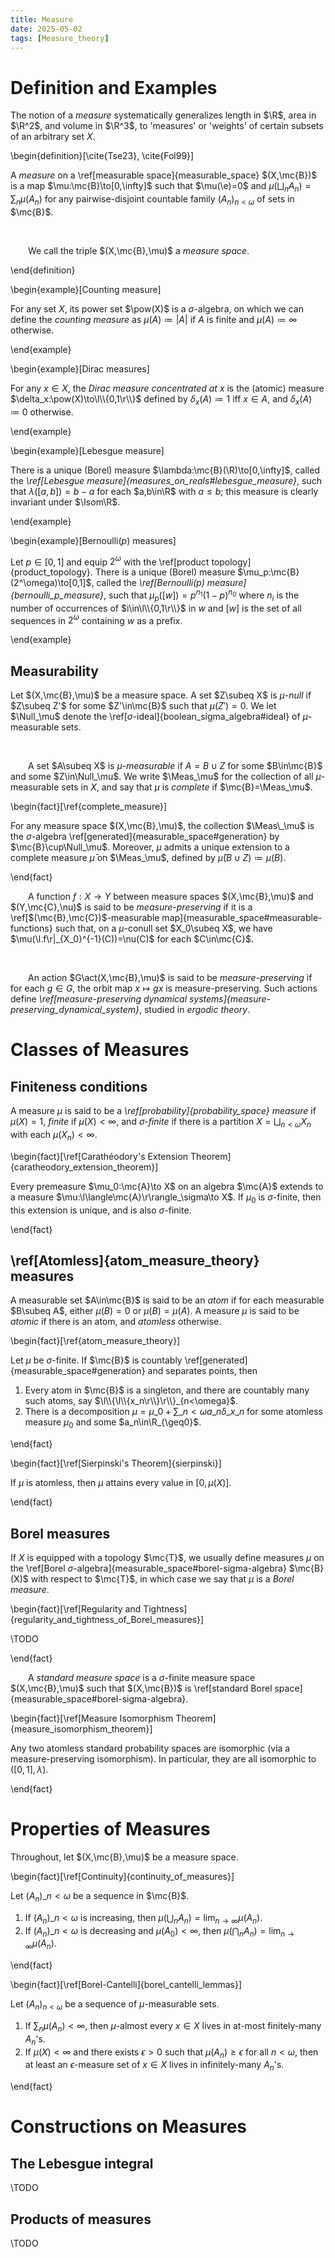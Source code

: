 ```yaml
---
title: Measure
date: 2025-05-02
tags: [Measure_theory]
---
```


# Definition and Examples

The notion of a _measure_ systematically generalizes length in $\R$, area in $\R^2$, and volume in $\R^3$, to 'measures' or 'weights' of certain subsets of an arbitrary set $X$.

\begin{definition}[\cite{Tse23}, \cite{Fol99}]

A _measure_ on a \ref[measurable space]{measurable_space} $(X,\mc{B})$ is a map $\mu:\mc{B}\to[0,\infty]$ such that $\mu(\e)=0$ and $\mu(\bigsqcup_nA_n)=\sum_n\mu(A_n)$ for any pairwise-disjoint countable family $(A_n)_{n<\omega}$ of sets in $\mc{B}$.

<br>

&emsp;&emsp;We call the triple $(X,\mc{B},\mu)$ a _measure space_.

\end{definition}

\begin{example}[Counting measure]

For any set $X$, its power set $\pow(X)$ is a $\sigma$-algebra, on which we can define the _counting measure_ as $\mu(A)\coloneqq|A|$ if $A$ is finite and $\mu(A)\coloneqq\infty$ otherwise.

\end{example}

\begin{example}[Dirac measures]

For any $x\in X$, the _Dirac measure concentrated at $x$_ is the (atomic) measure $\delta_x:\pow(X)\to\l\\{0,1\r\\}$ defined by $\delta_x(A)\coloneqq1$ iff $x\in A$, and $\delta_x(A)\coloneqq0$ otherwise.

\end{example}

\begin{example}[Lebesgue measure]

There is a unique (Borel) measure $\lambda:\mc{B}(\R)\to[0,\infty]$, called the _\ref[Lebesgue measure]{measures_on_reals#lebesgue_measure}_, such that $\lambda([a,b])=b-a$ for each $a,b\in\R$ with $a\leq b$; this measure is clearly invariant under $\Isom\R$.

\end{example}

\begin{example}[Bernoulli$(p)$ measures]

Let $p\in[0,1]$ and equip $2^\omega$ with the \ref[product topology]{product_topology}. There is a unique (Borel) measure $\mu_p:\mc{B}(2^\omega)\to[0,1]$, called the _\ref[Bernoulli$(p)$ measure]{bernoulli_p_measure}_, such that $\mu_p([w])=p^{n_1}(1-p)^{n_0}$ where $n_i$ is the number of occurrences of $i\in\l\\{0,1\r\\}$ in $w$ and $[w]$ is the set of all sequences in $2^\omega$ containing $w$ as a prefix.

\end{example}

## Measurability

Let $(X,\mc{B},\mu)$ be a measure space. A set $Z\subeq X$ is _$\mu$-null_ if $Z\subeq Z'$ for some $Z'\in\mc{B}$ such that $\mu(Z')=0$. We let $\Null_\mu$ denote the \ref[$\sigma$-ideal]{boolean_sigma_algebra#ideal} of $\mu$-measurable sets.

<br>

&emsp;&emsp;A set $A\subeq X$ is _$\mu$-measurable_ if $A=B\cup Z$ for some $B\in\mc{B}$ and some $Z\in\Null_\mu$. We write $\Meas_\mu$ for the collection of all $\mu$-measurable sets in $X$, and say that $\mu$ is _complete_ if $\mc{B}=\Meas_\mu$.

\begin{fact}[\ref{complete_measure}]

For any measure space $(X,\mc{B},\mu)$, the collection $\Meas\_\mu$ is the $\sigma$-algebra \ref[generated]{measurable_space#generation} by $\mc{B}\cup\Null_\mu$. Moreover, $\mu$ admits a unique extension to a complete measure $\bar{\mu}$ on $\Meas_\mu$, defined by $\bar{\mu}(B\cup Z)\coloneqq\mu(B)$.

\end{fact}

&emsp;&emsp;A function $f:X\to Y$ between measure spaces $(X,\mc{B},\mu)$ and $(Y,\mc{C},\nu)$ is said to be _measure-preserving_ if it is a \ref[$(\mc{B},\mc{C})$-measurable map]{measurable_space#measurable-functions} such that, on a $\mu$-conull set $X_0\subeq X$, we have $\mu(\l.f\r|_{X_0}^{-1}(C))=\nu(C)$ for each $C\in\mc{C}$.

<br>

&emsp;&emsp;An action $G\act(X,\mc{B},\mu)$ is said to be _measure-preserving_ if for each $g\in G$, the orbit map $x\mapsto gx$ is measure-preserving. Such actions define _\ref[measure-preserving dynamical systems]{measure-preserving_dynamical_system}_, studied in _ergodic theory_.

# Classes of Measures

## Finiteness conditions

A measure $\mu$ is said to be a _\ref[probability]{probability_space} measure_ if $\mu(X)=1$, _finite_ if $\mu(X)<\infty$, and _$\sigma$-finite_ if there is a partition $X=\bigsqcup_{n<\omega}X_n$ with each $\mu(X_n)<\infty$.

\begin{fact}[\ref[Carathéodory's Extension Theorem]{caratheodory_extension_theorem}]

Every premeasure $\mu_0:\mc{A}\to X$ on an algebra $\mc{A}$ extends to a measure $\mu:\l\langle\mc{A}\r\rangle_\sigma\to X$. If $\mu_0$ is $\sigma$-finite, then this extension is unique, and is also $\sigma$-finite.

\end{fact}

## \ref[Atomless]{atom_measure_theory} measures

A measurable set $A\in\mc{B}$ is said to be an _atom_ if for each measurable $B\subeq A$, either $\mu(B)=0$ or $\mu(B)=\mu(A)$. A measure $\mu$ is said to be _atomic_ if there is an atom, and _atomless_ otherwise.

\begin{fact}[\ref{atom_measure_theory}]

Let $\mu$ be $\sigma$-finite. If $\mc{B}$ is countably \ref[generated]{measurable_space#generation} and separates points, then
1. Every atom in $\mc{B}$ is a singleton, and there are countably many such atoms, say $\l\\{\l\\{x_n\r\\}\r\\}_{n<\omega}$.
2. There is a decomposition $\mu=\mu\_0+\sum\_{n<\omega}a\_n\delta\_{x\_n}$ for some atomless measure $\mu_0$ and some $a_n\in\R_{\geq0}$.

\end{fact}

\begin{fact}[\ref[Sierpinski's Theorem]{sierpinski}]

If $\mu$ is atomless, then $\mu$ attains every value in $[0,\mu(X)]$.

\end{fact}

## Borel measures

If $X$ is equipped with a topology $\mc{T}$, we usually define measures $\mu$ on the \ref[Borel $\sigma$-algebra]{measurable_space#borel-sigma-algebra} $\mc{B}(X)$ with respect to $\mc{T}$, in which case we say that $\mu$ is a _Borel measure_.

\begin{fact}[\ref[Regularity and Tightness]{regularity_and_tightness_of_Borel_measures}]

\TODO

\end{fact}

&emsp;&emsp;A _standard measure space_ is a $\sigma$-finite measure space $(X,\mc{B},\mu)$ such that $(X,\mc{B})$ is \ref[standard Borel space]{measurable_space#borel-sigma-algebra}.

\begin{fact}[\ref[Measure Isomorphism Theorem]{measure_isomorphism_theorem}]

Any two atomless standard probability spaces are isomorphic (via a measure-preserving isomorphism). In particular, they are all isomorphic to $([0,1],\lambda)$.

\end{fact}

# Properties of Measures

Throughout, let $(X,\mc{B},\mu)$ be a measure space.

\begin{fact}[\ref[Continuity]{continuity_of_measures}]

Let $(A_n)\_{n<\omega}$ be a sequence in $\mc{B}$.
1. If $(A_n)\_{n<\omega}$ is increasing, then $\mu(\bigcup_nA_n)=\lim_{n\to\infty}\mu(A_n)$.
2. If $(A_n)\_{n<\omega}$ is decreasing and $\mu(A_0)<\infty$, then $\mu(\bigcap_nA_n)=\lim_{n\to\infty}\mu(A_n)$.

\end{fact}

\begin{fact}[\ref[Borel-Cantelli]{borel_cantelli_lemmas}]

Let $(A_n)_{n<\omega}$ be a sequence of $\mu$-measurable sets.
1. If $\sum_n\mu(A_n)<\infty$, then $\mu$-almost every $x\in X$ lives in at-most finitely-many $A_n$'s.
2. If $\mu(X)<\infty$ and there exists $\epsilon>0$ such that $\mu(A_n)\geq\epsilon$ for all $n<\omega$, then at least an $\epsilon$-measure set of $x\in X$ lives in infinitely-many $A_n$'s.

\end{fact}

# Constructions on Measures

## The Lebesgue integral

\TODO

## Products of measures

\TODO
